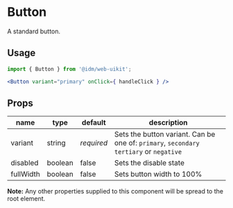 # Button

A standard button.

## Usage

```jsx
import { Button } from '@idm/web-uikit';

<Button variant="primary" onClick={ handleClick } />
```

## Props

| name | type | default | description |
| ---- | ---- | ------- | ----------- |
| variant | string | *required* | Sets the button variant. Can be one of: `primary`, `secondary` `tertiary` or `negative` |
| disabled | boolean | false | Sets the disable state |
| fullWidth | boolean | false | Sets button width to 100% |


**Note:** Any other properties supplied to this component will be spread to the root element.
